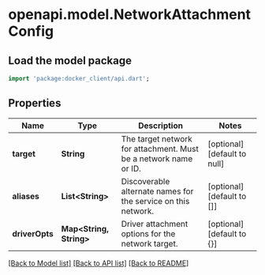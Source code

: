 # openapi.model.NetworkAttachmentConfig

## Load the model package
```dart
import 'package:docker_client/api.dart';
```

## Properties
Name | Type | Description | Notes
------------ | ------------- | ------------- | -------------
**target** | **String** | The target network for attachment. Must be a network name or ID.  | [optional] [default to null]
**aliases** | **List&lt;String&gt;** | Discoverable alternate names for the service on this network.  | [optional] [default to []]
**driverOpts** | **Map&lt;String, String&gt;** | Driver attachment options for the network target.  | [optional] [default to {}]

[[Back to Model list]](../README.md#documentation-for-models) [[Back to API list]](../README.md#documentation-for-api-endpoints) [[Back to README]](../README.md)


